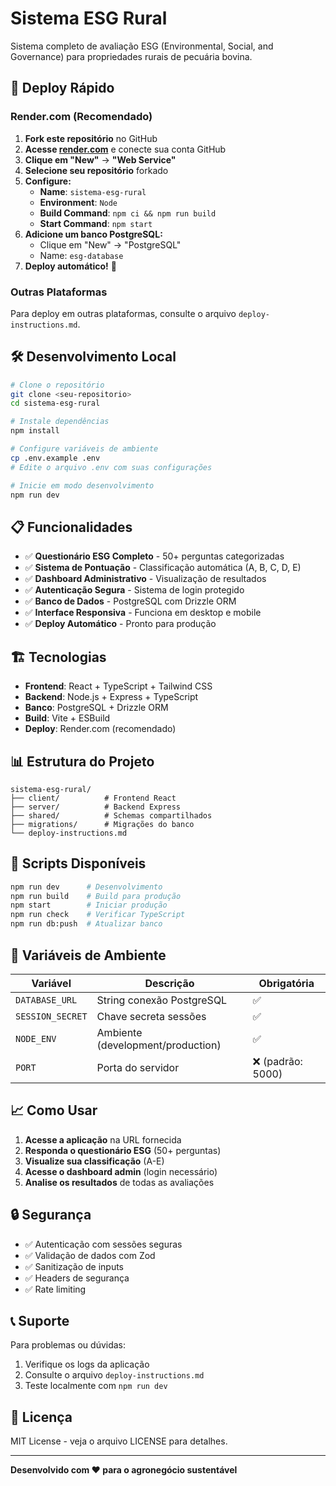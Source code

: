 # Sistema ESG Rural

Sistema completo de avaliação ESG (Environmental, Social, and Governance) para propriedades rurais de pecuária bovina.

## 🚀 Deploy Rápido

### Render.com (Recomendado)

1. **Fork este repositório** no GitHub
2. **Acesse [render.com](https://render.com)** e conecte sua conta GitHub
3. **Clique em "New"** → **"Web Service"**
4. **Selecione seu repositório** forkado
5. **Configure:**
   - **Name**: `sistema-esg-rural`
   - **Environment**: `Node`
   - **Build Command**: `npm ci && npm run build`
   - **Start Command**: `npm start`
6. **Adicione um banco PostgreSQL:**
   - Clique em "New" → "PostgreSQL"
   - Name: `esg-database`
7. **Deploy automático!** 🎉

### Outras Plataformas

Para deploy em outras plataformas, consulte o arquivo `deploy-instructions.md`.

## 🛠️ Desenvolvimento Local

```bash
# Clone o repositório
git clone <seu-repositorio>
cd sistema-esg-rural

# Instale dependências
npm install

# Configure variáveis de ambiente
cp .env.example .env
# Edite o arquivo .env com suas configurações

# Inicie em modo desenvolvimento
npm run dev
```

## 📋 Funcionalidades

- ✅ **Questionário ESG Completo** - 50+ perguntas categorizadas
- ✅ **Sistema de Pontuação** - Classificação automática (A, B, C, D, E)
- ✅ **Dashboard Administrativo** - Visualização de resultados
- ✅ **Autenticação Segura** - Sistema de login protegido
- ✅ **Banco de Dados** - PostgreSQL com Drizzle ORM
- ✅ **Interface Responsiva** - Funciona em desktop e mobile
- ✅ **Deploy Automático** - Pronto para produção

## 🏗️ Tecnologias

- **Frontend**: React + TypeScript + Tailwind CSS
- **Backend**: Node.js + Express + TypeScript
- **Banco**: PostgreSQL + Drizzle ORM
- **Build**: Vite + ESBuild
- **Deploy**: Render.com (recomendado)

## 📊 Estrutura do Projeto

```
sistema-esg-rural/
├── client/          # Frontend React
├── server/          # Backend Express
├── shared/          # Schemas compartilhados
├── migrations/      # Migrações do banco
└── deploy-instructions.md
```

## 🔧 Scripts Disponíveis

```bash
npm run dev      # Desenvolvimento
npm run build    # Build para produção
npm start        # Iniciar produção
npm run check    # Verificar TypeScript
npm run db:push  # Atualizar banco
```

## 🌱 Variáveis de Ambiente

| Variável | Descrição | Obrigatória |
|----------|-----------|-------------|
| `DATABASE_URL` | String conexão PostgreSQL | ✅ |
| `SESSION_SECRET` | Chave secreta sessões | ✅ |
| `NODE_ENV` | Ambiente (development/production) | ✅ |
| `PORT` | Porta do servidor | ❌ (padrão: 5000) |

## 📈 Como Usar

1. **Acesse a aplicação** na URL fornecida
2. **Responda o questionário ESG** (50+ perguntas)
3. **Visualize sua classificação** (A-E)
4. **Acesse o dashboard admin** (login necessário)
5. **Analise os resultados** de todas as avaliações

## 🔒 Segurança

- ✅ Autenticação com sessões seguras
- ✅ Validação de dados com Zod
- ✅ Sanitização de inputs
- ✅ Headers de segurança
- ✅ Rate limiting

## 📞 Suporte

Para problemas ou dúvidas:
1. Verifique os logs da aplicação
2. Consulte o arquivo `deploy-instructions.md`
3. Teste localmente com `npm run dev`

## 📄 Licença

MIT License - veja o arquivo LICENSE para detalhes.

---

**Desenvolvido com ❤️ para o agronegócio sustentável**

